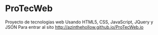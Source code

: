 # ProTecWeb
Proyecto de tecnologias web
Usando HTML5, CSS, JavaScript, JQuery y JSON
Para entrar al sito
http://azinthehollow.github.io/ProTecWeb.io

